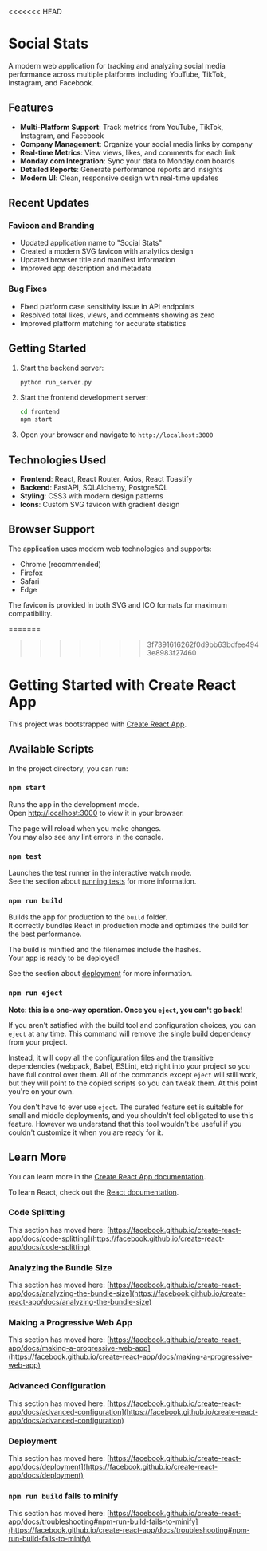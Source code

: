 <<<<<<< HEAD
# Social Stats

A modern web application for tracking and analyzing social media performance across multiple platforms including YouTube, TikTok, Instagram, and Facebook.

## Features

- **Multi-Platform Support**: Track metrics from YouTube, TikTok, Instagram, and Facebook
- **Company Management**: Organize your social media links by company
- **Real-time Metrics**: View views, likes, and comments for each link
- **Monday.com Integration**: Sync your data to Monday.com boards
- **Detailed Reports**: Generate performance reports and insights
- **Modern UI**: Clean, responsive design with real-time updates

## Recent Updates

### Favicon and Branding
- Updated application name to "Social Stats"
- Created a modern SVG favicon with analytics design
- Updated browser title and manifest information
- Improved app description and metadata

### Bug Fixes
- Fixed platform case sensitivity issue in API endpoints
- Resolved total likes, views, and comments showing as zero
- Improved platform matching for accurate statistics

## Getting Started

1. Start the backend server:
   ```bash
   python run_server.py
   ```

2. Start the frontend development server:
   ```bash
   cd frontend
   npm start
   ```

3. Open your browser and navigate to `http://localhost:3000`

## Technologies Used

- **Frontend**: React, React Router, Axios, React Toastify
- **Backend**: FastAPI, SQLAlchemy, PostgreSQL
- **Styling**: CSS3 with modern design patterns
- **Icons**: Custom SVG favicon with gradient design

## Browser Support

The application uses modern web technologies and supports:
- Chrome (recommended)
- Firefox
- Safari
- Edge

The favicon is provided in both SVG and ICO formats for maximum compatibility.

=======
>>>>>>> 3f7391616262f0d9bb63bdfee4943e8983f27460
# Getting Started with Create React App

This project was bootstrapped with [Create React App](https://github.com/facebook/create-react-app).

## Available Scripts

In the project directory, you can run:

### `npm start`

Runs the app in the development mode.\
Open [http://localhost:3000](http://localhost:3000) to view it in your browser.

The page will reload when you make changes.\
You may also see any lint errors in the console.

### `npm test`

Launches the test runner in the interactive watch mode.\
See the section about [running tests](https://facebook.github.io/create-react-app/docs/running-tests) for more information.

### `npm run build`

Builds the app for production to the `build` folder.\
It correctly bundles React in production mode and optimizes the build for the best performance.

The build is minified and the filenames include the hashes.\
Your app is ready to be deployed!

See the section about [deployment](https://facebook.github.io/create-react-app/docs/deployment) for more information.

### `npm run eject`

**Note: this is a one-way operation. Once you `eject`, you can't go back!**

If you aren't satisfied with the build tool and configuration choices, you can `eject` at any time. This command will remove the single build dependency from your project.

Instead, it will copy all the configuration files and the transitive dependencies (webpack, Babel, ESLint, etc) right into your project so you have full control over them. All of the commands except `eject` will still work, but they will point to the copied scripts so you can tweak them. At this point you're on your own.

You don't have to ever use `eject`. The curated feature set is suitable for small and middle deployments, and you shouldn't feel obligated to use this feature. However we understand that this tool wouldn't be useful if you couldn't customize it when you are ready for it.

## Learn More

You can learn more in the [Create React App documentation](https://facebook.github.io/create-react-app/docs/getting-started).

To learn React, check out the [React documentation](https://reactjs.org/).

### Code Splitting

This section has moved here: [https://facebook.github.io/create-react-app/docs/code-splitting](https://facebook.github.io/create-react-app/docs/code-splitting)

### Analyzing the Bundle Size

This section has moved here: [https://facebook.github.io/create-react-app/docs/analyzing-the-bundle-size](https://facebook.github.io/create-react-app/docs/analyzing-the-bundle-size)

### Making a Progressive Web App

This section has moved here: [https://facebook.github.io/create-react-app/docs/making-a-progressive-web-app](https://facebook.github.io/create-react-app/docs/making-a-progressive-web-app)

### Advanced Configuration

This section has moved here: [https://facebook.github.io/create-react-app/docs/advanced-configuration](https://facebook.github.io/create-react-app/docs/advanced-configuration)

### Deployment

This section has moved here: [https://facebook.github.io/create-react-app/docs/deployment](https://facebook.github.io/create-react-app/docs/deployment)

### `npm run build` fails to minify

This section has moved here: [https://facebook.github.io/create-react-app/docs/troubleshooting#npm-run-build-fails-to-minify](https://facebook.github.io/create-react-app/docs/troubleshooting#npm-run-build-fails-to-minify)
